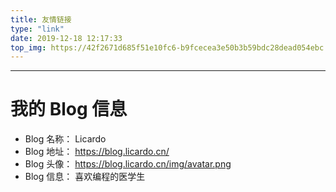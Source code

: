 ```yaml
---
title: 友情链接
type: "link"
date: 2019-12-18 12:17:33
top_img: https://42f2671d685f51e10fc6-b9fcecea3e50b3b59bdc28dead054ebc.ssl.cf5.rackcdn.com/illustrations/a_day_off_w9ex.svg
---
```


---
# 我的 Blog 信息
 - Blog 名称： Licardo
 - Blog 地址： https://blog.licardo.cn/
 - Blog 头像： https://blog.licardo.cn/img/avatar.png
 - Blog 信息： 喜欢编程的医学生